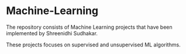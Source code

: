 # Machine-Learning
The repository consists of Machine Learning projects that have been implemented by Shreenidhi Sudhakar. 

These projects focuses on supervised and unsupervised ML algorithms.
